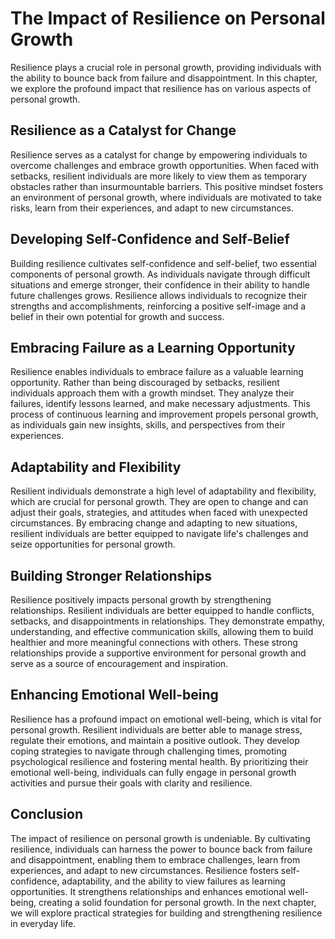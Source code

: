The Impact of Resilience on Personal Growth
=======================================================

Resilience plays a crucial role in personal growth, providing individuals with the ability to bounce back from failure and disappointment. In this chapter, we explore the profound impact that resilience has on various aspects of personal growth.

Resilience as a Catalyst for Change
-----------------------------------

Resilience serves as a catalyst for change by empowering individuals to overcome challenges and embrace growth opportunities. When faced with setbacks, resilient individuals are more likely to view them as temporary obstacles rather than insurmountable barriers. This positive mindset fosters an environment of personal growth, where individuals are motivated to take risks, learn from their experiences, and adapt to new circumstances.

Developing Self-Confidence and Self-Belief
------------------------------------------

Building resilience cultivates self-confidence and self-belief, two essential components of personal growth. As individuals navigate through difficult situations and emerge stronger, their confidence in their ability to handle future challenges grows. Resilience allows individuals to recognize their strengths and accomplishments, reinforcing a positive self-image and a belief in their own potential for growth and success.

Embracing Failure as a Learning Opportunity
-------------------------------------------

Resilience enables individuals to embrace failure as a valuable learning opportunity. Rather than being discouraged by setbacks, resilient individuals approach them with a growth mindset. They analyze their failures, identify lessons learned, and make necessary adjustments. This process of continuous learning and improvement propels personal growth, as individuals gain new insights, skills, and perspectives from their experiences.

Adaptability and Flexibility
----------------------------

Resilient individuals demonstrate a high level of adaptability and flexibility, which are crucial for personal growth. They are open to change and can adjust their goals, strategies, and attitudes when faced with unexpected circumstances. By embracing change and adapting to new situations, resilient individuals are better equipped to navigate life's challenges and seize opportunities for personal growth.

Building Stronger Relationships
-------------------------------

Resilience positively impacts personal growth by strengthening relationships. Resilient individuals are better equipped to handle conflicts, setbacks, and disappointments in relationships. They demonstrate empathy, understanding, and effective communication skills, allowing them to build healthier and more meaningful connections with others. These strong relationships provide a supportive environment for personal growth and serve as a source of encouragement and inspiration.

Enhancing Emotional Well-being
------------------------------

Resilience has a profound impact on emotional well-being, which is vital for personal growth. Resilient individuals are better able to manage stress, regulate their emotions, and maintain a positive outlook. They develop coping strategies to navigate through challenging times, promoting psychological resilience and fostering mental health. By prioritizing their emotional well-being, individuals can fully engage in personal growth activities and pursue their goals with clarity and resilience.

Conclusion
----------

The impact of resilience on personal growth is undeniable. By cultivating resilience, individuals can harness the power to bounce back from failure and disappointment, enabling them to embrace challenges, learn from experiences, and adapt to new circumstances. Resilience fosters self-confidence, adaptability, and the ability to view failures as learning opportunities. It strengthens relationships and enhances emotional well-being, creating a solid foundation for personal growth. In the next chapter, we will explore practical strategies for building and strengthening resilience in everyday life.

